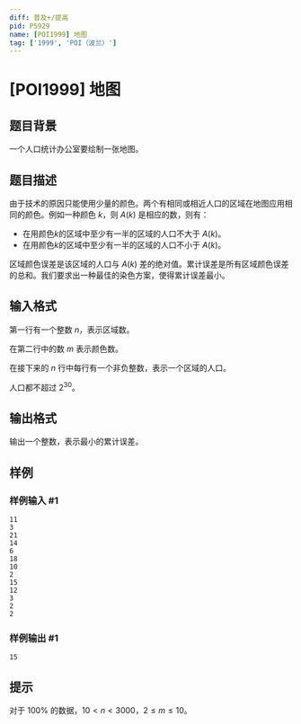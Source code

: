 ```yaml
---
diff: 普及+/提高
pid: P5929
name: [POI1999] 地图
tag: ['1999', 'POI（波兰）']
---
```

# [POI1999] 地图
## 题目背景

一个人口统计办公室要绘制一张地图。
## 题目描述

由于技术的原因只能使用少量的颜色。两个有相同或相近人口的区域在地图应用相同的颜色。例如一种颜色 $k$，则 $A(k)$ 是相应的数，则有：
- 在用颜色$k$的区域中至少有一半的区域的人口不大于 $A(k)$。
- 在用颜色$k$的区域中至少有一半的区域的人口不小于 $A(k)$。

区域颜色误差是该区域的人口与 $A(k)$ 差的绝对值。累计误差是所有区域颜色误差的总和。我们要求出一种最佳的染色方案，使得累计误差最小。
## 输入格式

第一行有一个整数 $n$，表示区域数。

在第二行中的数 $m$ 表示颜色数。

在接下来的  $n$ 行中每行有一个非负整数，表示一个区域的人口。

人口都不超过 $2^{30}$。
## 输出格式

输出一个整数，表示最小的累计误差。
## 样例

### 样例输入 #1
```
11
3
21
14
6
18
10
2
15
12
3
2
2
```
### 样例输出 #1
```
15
```
## 提示

对于 $100\%$ 的数据，$10< n <3000$，$2 \le m \le 10$。
